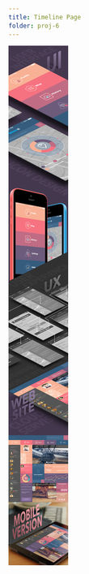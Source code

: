 ```yaml
---
title: Timeline Page
folder: proj-6
---
```


![Timeline Page](assets/img/work/proj-6/TimeLinePage-SergeyValiukh.jpg)